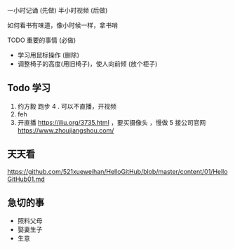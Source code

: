一小时记诵 (先做)
半小时视频 (后做)

如何看书有味道，像小时候一样，拿书啃

TODO 重要的事情 (必做)
- 学习用鼠标操作 (删除)
- 调整椅子的高度(用旧椅子)，使人向前倾 (放个柜子)

## Todo 学习
1. 约方毅 跑步
4 . 可以不直播，开视频
2. feh
3. 开直播 https://iliu.org/3735.html ，要买摄像头 ，慢做
5 接公司官网 https://www.zhoujiangshou.com/


## 天天看 
https://github.com/521xueweihan/HelloGitHub/blob/master/content/01/HelloGitHub01.md

## 急切的事
- 照料父母
- 娶妻生子
- 生意
